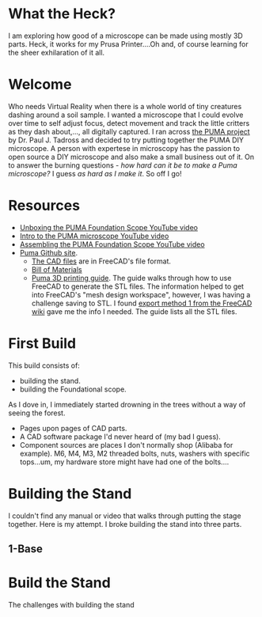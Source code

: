 # What the Heck?
I am exploring how good of a microscope can be made using mostly 3D parts.  Heck, it works for my Prusa Printer....Oh and, of course learning for the sheer exhilaration of it all.
# Welcome
Who needs Virtual Reality when there is a whole world of tiny creatures dashing around a soil sample.  I wanted a microscope that I could evolve over time to self adjust focus, detect movement and track the little critters as they dash about,..., all digitally captured.  I ran across [the PUMA project](https://www.optarc.co.uk/products/puma-products/) by Dr. Paul J. Tadross and decided to try putting together the PUMA DIY microscope.  A person with expertese in microscopy has the passion to open source a DIY microscope and also make a small business out of it. On to answer the burning questions -  _how hard can it be to make a Puma microscope?_  I guess _as hard as I make it_. So off I go!
# Resources
- [Unboxing the PUMA Foundation Scope YouTube video](https://www.youtube.com/watch?v=EfecD0UGLDQ)
- [Intro to the PUMA microscope YouTube video](https://www.youtube.com/watch?v=7UbkrZyNgpo)
- [Assembling the PUMA Foundation Scope YouTube video](https://www.youtube.com/watch?v=C-2vRsHi46c)
- [Puma Github site](https://github.com/TadPath/PUMA).  
    - [The CAD files](https://github.com/TadPath/PUMA/tree/main/FreeCAD) are in FreeCAD's file format. 
    - [Bill of Materials](https://github.com/TadPath/PUMA/tree/main/Bill_of_Materials)  
    - [Puma 3D printing guide](https://github.com/TadPath/PUMA/blob/943e9fdd85a75a0f66877ff655aecd6222ea8cb0/3D_Printing/PUMA_3D_Printing_Guide.pdf).  The guide walks through how to use FreeCAD to generate the STL files.  The information helped to get into FreeCAD's "mesh design workspace", however, I was having a challenge saving to STL. I found [export method 1 from the FreeCAD wiki](https://wiki.freecadweb.org/Export_to_STL_or_OBJ) gave me the info I needed.  The guide lists all the STL files.  
# First Build
This build consists of:
- building the stand.
- building the Foundational scope.

As I dove in, I immediately started drowning in the trees without a way of seeing the forest.  
- Pages upon pages of CAD parts.  
- A CAD software package I'd never heard of (my bad I guess).  
- Component sources are places I don't normally shop (Alibaba for example).  M6, M4, M3, M2 threaded bolts, nuts, washers with specific tops...um, my hardware store might have had one of the bolts....
# Building the Stand
I couldn't find any manual or video that walks through putting the stage together.  Here is my attempt.  I broke building the stand into three parts.
## 1-Base


# Build the Stand
The challenges with building the stand 